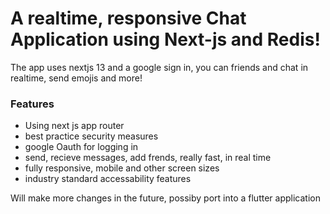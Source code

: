 # A realtime, responsive Chat Application using Next-js and Redis! 

The app uses nextjs 13 and a google sign in, you can friends and chat in realtime, send emojis and more!

### Features

- Using next js app router
- best practice security measures
- google Oauth for logging in
- send, recieve messages, add frends, really fast, in real time
- fully responsive, mobile and other screen sizes
- industry standard accessability features

Will make more changes in the future, possiby port into a flutter application

